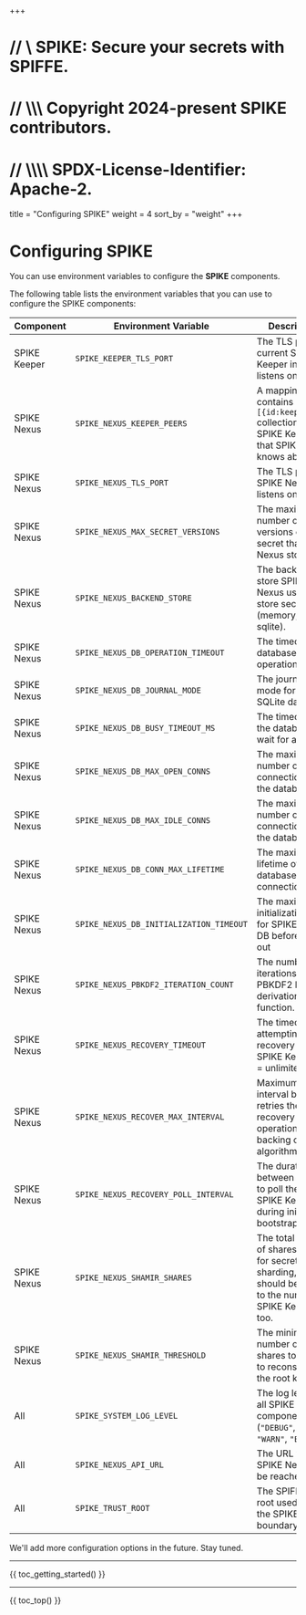 +++
# //    \\ SPIKE: Secure your secrets with SPIFFE.
# //  \\\\\ Copyright 2024-present SPIKE contributors.
# // \\\\\\\ SPDX-License-Identifier: Apache-2.

title = "Configuring SPIKE"
weight = 4
sort_by = "weight"
+++

# Configuring SPIKE

You can use environment variables to configure the **SPIKE** components.

The following table lists the environment variables that you can use to
configure the SPIKE components:

| Component    | Environment Variable                    | Description                                                                                                   | Default Value                                         |
|--------------|-----------------------------------------|---------------------------------------------------------------------------------------------------------------|-------------------------------------------------------|
| SPIKE Keeper | `SPIKE_KEEPER_TLS_PORT`                 | The TLS port the current SPIKE Keeper instance listens on.                                                    | `":8443"`                                             |
| SPIKE Nexus  | `SPIKE_NEXUS_KEEPER_PEERS`              | A mapping that contains `[{id:keeperurl}]` collection for all SPIKE Keepers that SPIKE Nexus knows about.     | "" (check `./hack/start-nexus.sh` for usage examples. |
| SPIKE Nexus  | `SPIKE_NEXUS_TLS_PORT`                  | The TLS port SPIKE Nexus listens on.                                                                          | `":8553"`                                             |
| SPIKE Nexus  | `SPIKE_NEXUS_MAX_SECRET_VERSIONS`       | The maximum number of versions of a secret that SPIKE Nexus stores.                                           | `10`                                                  |
| SPIKE Nexus  | `SPIKE_NEXUS_BACKEND_STORE`             | The backend store SPIKE Nexus uses to store secrets (memory, s3, sqlite).                                     | `"sqlite"`                                            |
| SPIKE Nexus  | `SPIKE_NEXUS_DB_OPERATION_TIMEOUT`      | The timeout for database operations.                                                                          | `"15s"`                                               |
| SPIKE Nexus  | `SPIKE_NEXUS_DB_JOURNAL_MODE`           | The journal mode for the SQLite database.                                                                     | `"WAL"`                                               |
| SPIKE Nexus  | `SPIKE_NEXUS_DB_BUSY_TIMEOUT_MS`        | The timeout for the database to wait for a lock.                                                              | `1000`                                                |
| SPIKE Nexus  | `SPIKE_NEXUS_DB_MAX_OPEN_CONNS`         | The maximum number of open connections to the database.                                                       | `10`                                                  |
| SPIKE Nexus  | `SPIKE_NEXUS_DB_MAX_IDLE_CONNS`         | The maximum number of idle connections to the database.                                                       | `5`                                                   |
| SPIKE Nexus  | `SPIKE_NEXUS_DB_CONN_MAX_LIFETIME`      | The maximum lifetime of a database connection.                                                                | `"1h"`                                                |
| SPIKE Nexus  | `SPIKE_NEXUS_DB_INITIALIZATION_TIMEOUT` | The maximum initialization time for SPIKE Nexus DB before bailing out                                         | `30s`                                                 |
| SPIKE Nexus  | `SPIKE_NEXUS_PBKDF2_ITERATION_COUNT`    | The number of iterations for the PBKDF2 key derivation function.                                              | `600000`                                              |
| SPIKE Nexus  | `SPIKE_NEXUS_RECOVERY_TIMEOUT`          | The timeout for attempting recovery from SPIKE Keepers. 0 = unlimited                                         | `0`                                                   |
| SPIKE Nexus  | `SPIKE_NEXUS_RECOVER_MAX_INTERVAL`      | Maximum interval between retries the recovery operation's backing off algorithm                               | `60s`                                                 |
| SPIKE Nexus  | `SPIKE_NEXUS_RECOVERY_POLL_INTERVAL`    | The duration between attemps to poll the list of SPIKE Keepers during initial bootstrapping.                  | `5s`                                                  |
| SPIKE Nexus  | `SPIKE_NEXUS_SHAMIR_SHARES`             | The total number of shares used for secret sharding, this should be equal to the number of SPIKE Keepers too. | `3`                                                   |
| SPIKE Nexus  | `SPIKE_NEXUS_SHAMIR_THRESHOLD`          | The minimum number of shares to be able to reconstruct the root key.                                          | `2`                                                   |
| All          | `SPIKE_SYSTEM_LOG_LEVEL`                | The log level for all SPIKE components (`"DEBUG"`, `"INFO"`, `"WARN"`, `"ERROR"`).                            | `"DEBUG"`                                             |
| All          | `SPIKE_NEXUS_API_URL`                   | The URL where SPIKE Nexus can be reached                                                                      | `"https://localhost:8553"`                            |
| All          | `SPIKE_TRUST_ROOT`                      | The SPIFFE trust root used within the SPIKE trust boundary.                                                   | `"spike.ist"`                                         |

We'll add more configuration options in the future. Stay tuned.

----

{{ toc_getting_started() }}

----

{{ toc_top() }}

